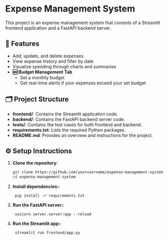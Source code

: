 # Expense Management System

This project is an expense management system that consists of a Streamlit frontend application and a FastAPI backend server.

## 🚀 Features

- Add, update, and delete expenses
- View expense history and filter by date
- Visualize spending through charts and summaries
- **🆕 Budget Management Tab**  
  - Set a monthly budget
  - Get real-time alerts if your expenses exceed your set budget
    
## 🗂 Project Structure

- **frontend/**: Contains the Streamlit application code.
- **backend/**: Contains the FastAPI backend server code.
- **tests/**: Contains the test cases for both frontend and backend.
- **requirements.txt**: Lists the required Python packages.
- **README.md**: Provides an overview and instructions for the project.


## ⚙️ Setup Instructions

1. **Clone the repository**:
   ```bash
   git clone https://github.com/yourusername/expense-management-system.git
   cd expense-management-system
   ```
1. **Install dependencies:**:   
   ```commandline
    pip install -r requirements.txt
   ```
1. **Run the FastAPI server:**:   
   ```commandline
    uvicorn server.server:app --reload
   ```
1. **Run the Streamlit app:**:   
   ```commandline
    streamlit run frontend/app.py
   ```
